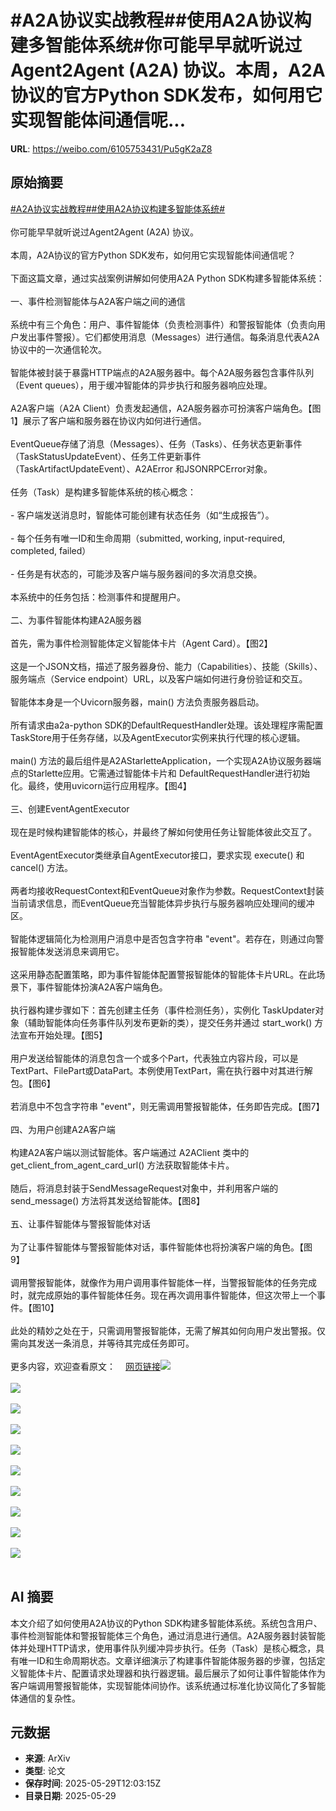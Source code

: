 # #A2A协议实战教程##使用A2A协议构建多智能体系统#你可能早早就听说过Agent2Agent (A2A) 协议。本周，A2A协议的官方Python SDK发布，如何用它实现智能体间通信呢...

**URL**: https://weibo.com/6105753431/Pu5gK2aZ8

## 原始摘要

<a href="https://m.weibo.cn/search?containerid=231522type%3D1%26t%3D10%26q%3D%23A2A%E5%8D%8F%E8%AE%AE%E5%AE%9E%E6%88%98%E6%95%99%E7%A8%8B%23&amp;extparam=%23A2A%E5%8D%8F%E8%AE%AE%E5%AE%9E%E6%88%98%E6%95%99%E7%A8%8B%23" data-hide=""><span class="surl-text">#A2A协议实战教程#</span></a><a href="https://m.weibo.cn/search?containerid=231522type%3D1%26t%3D10%26q%3D%23%E4%BD%BF%E7%94%A8A2A%E5%8D%8F%E8%AE%AE%E6%9E%84%E5%BB%BA%E5%A4%9A%E6%99%BA%E8%83%BD%E4%BD%93%E7%B3%BB%E7%BB%9F%23&amp;extparam=%23%E4%BD%BF%E7%94%A8A2A%E5%8D%8F%E8%AE%AE%E6%9E%84%E5%BB%BA%E5%A4%9A%E6%99%BA%E8%83%BD%E4%BD%93%E7%B3%BB%E7%BB%9F%23" data-hide=""><span class="surl-text">#使用A2A协议构建多智能体系统#</span></a><br><br>你可能早早就听说过Agent2Agent (A2A) 协议。<br><br>本周，A2A协议的官方Python SDK发布，如何用它实现智能体间通信呢？<br><br>下面这篇文章，通过实战案例讲解如何使用A2A Python SDK构建多智能体系统：<br><br>一、事件检测智能体与A2A客户端之间的通信<br><br>系统中有三个角色：用户、事件智能体（负责检测事件）和警报智能体（负责向用户发出事件警报）。它们都使用消息（Messages）进行通信。每条消息代表A2A协议中的一次通信轮次。<br><br>智能体被封装于暴露HTTP端点的A2A服务器中。每个A2A服务器包含事件队列（Event queues），用于缓冲智能体的异步执行和服务器响应处理。<br><br>A2A客户端（A2A Client）负责发起通信，A2A服务器亦可扮演客户端角色。【图1】展示了客户端和服务器在协议内如何进行通信。<br><br>EventQueue存储了消息（Messages）、任务（Tasks）、任务状态更新事件（TaskStatusUpdateEvent）、任务工件更新事件（TaskArtifactUpdateEvent）、A2AError 和JSONRPCError对象。<br><br>任务（Task）是构建多智能体系统的核心概念：<br><br>- 客户端发送消息时，智能体可能创建有状态任务（如“生成报告”）。<br><br>- 每个任务有唯一ID和生命周期（submitted, working, input-required, completed, failed）<br><br>- 任务是有状态的，可能涉及客户端与服务器间的多次消息交换。<br><br>本系统中的任务包括：检测事件和提醒用户。<br><br>二、为事件智能体构建A2A服务器<br><br>首先，需为事件检测智能体定义智能体卡片（Agent Card）。【图2】<br><br>这是一个JSON文档，描述了服务器身份、能力（Capabilities）、技能（Skills）、服务端点（Service endpoint）URL，以及客户端如何进行身份验证和交互。<br><br>智能体本身是一个Uvicorn服务器，main() 方法负责服务器启动。<br><br>所有请求由a2a-python SDK的DefaultRequestHandler处理。该处理程序需配置TaskStore用于任务存储，以及AgentExecutor实例来执行代理的核心逻辑。<br><br>main() 方法的最后组件是A2AStarletteApplication，一个实现A2A协议服务器端点的Starlette应用。它需通过智能体卡片和 DefaultRequestHandler进行初始化。最终，使用uvicorn运行应用程序。【图4】<br><br>三、创建EventAgentExecutor<br><br>现在是时候构建智能体的核心，并最终了解如何使用任务让智能体彼此交互了。<br><br>EventAgentExecutor类继承自AgentExecutor接口，要求实现 execute() 和 cancel() 方法。<br><br>两者均接收RequestContext和EventQueue对象作为参数。RequestContext封装当前请求信息，而EventQueue充当智能体异步执行与服务器响应处理间的缓冲区。<br><br>智能体逻辑简化为检测用户消息中是否包含字符串 "event"。若存在，则通过向警报智能体发送消息来调用它。<br><br>这采用静态配置策略，即为事件智能体配置警报智能体的智能体卡片URL。在此场景下，事件智能体扮演A2A客户端角色。<br><br>执行器构建步骤如下：首先创建主任务（事件检测任务），实例化 TaskUpdater对象（辅助智能体向任务事件队列发布更新的类），提交任务并通过 start_work() 方法宣布开始处理。【图5】<br><br>用户发送给智能体的消息包含一个或多个Part，代表独立内容片段，可以是TextPart、FilePart或DataPart。本例使用TextPart，需在执行器中对其进行解包。【图6】<br><br>若消息中不包含字符串 "event"，则无需调用警报智能体，任务即告完成。【图7】<br><br>四、为用户创建A2A客户端<br><br>构建A2A客户端以测试智能体。客户端通过 A2AClient 类中的 get_client_from_agent_card_url() 方法获取智能体卡片。<br><br>随后，将消息封装于SendMessageRequest对象中，并利用客户端的 send_message() 方法将其发送给智能体。【图8】<br><br>五、让事件智能体与警报智能体对话<br><br>为了让事件智能体与警报智能体对话，事件智能体也将扮演客户端的角色。【图9】<br><br>调用警报智能体，就像作为用户调用事件智能体一样，当警报智能体的任务完成时，就完成原始的事件智能体任务。现在再次调用事件智能体，但这次带上一个事件。【图10】<br><br>此处的精妙之处在于，只需调用警报智能体，无需了解其如何向用户发出警报。仅需向其发送一条消息，并等待其完成任务即可。<br><br>更多内容，欢迎查看原文：<a href="https://weibo.cn/sinaurl?u=https%3A%2F%2Ftowardsdatascience.com%2Fmulti-agent-communication-with-the-a2a-python-sdk%2F" data-hide=""><span class="url-icon"><img style="width: 1rem;height: 1rem" src="https://h5.sinaimg.cn/upload/2015/09/25/3/timeline_card_small_web_default.png" referrerpolicy="no-referrer"></span><span class="surl-text">网页链接</span></a><img style="" src="https://tvax1.sinaimg.cn/large/006Fd7o3gy1i1wiqqsfn9j30xc0ivgo5.jpg" referrerpolicy="no-referrer"><br><br><img style="" src="https://tvax4.sinaimg.cn/large/006Fd7o3gy1i1wiqsusn2j312m0r0aj2.jpg" referrerpolicy="no-referrer"><br><br><img style="" src="https://tvax2.sinaimg.cn/large/006Fd7o3gy1i1wiqv35kdj31361kgas6.jpg" referrerpolicy="no-referrer"><br><br><img style="" src="https://tvax2.sinaimg.cn/large/006Fd7o3gy1i1wir30b4qj36aw1i0x4k.jpg" referrerpolicy="no-referrer"><br><br><img style="" src="https://tvax1.sinaimg.cn/large/006Fd7o3gy1i1wir4935zj319y0aa0xa.jpg" referrerpolicy="no-referrer"><br><br><img style="" src="https://tvax2.sinaimg.cn/large/006Fd7o3gy1i1wir86x9nj31bb0fkqao.jpg" referrerpolicy="no-referrer"><br><br><img style="" src="https://tvax3.sinaimg.cn/large/006Fd7o3gy1i1wir9oqyoj31i40ng7ez.jpg" referrerpolicy="no-referrer"><br><br><img style="" src="https://tvax4.sinaimg.cn/large/006Fd7o3gy1i1wirbn40qj315f12aqgl.jpg" referrerpolicy="no-referrer"><br><br><img style="" src="https://tvax3.sinaimg.cn/large/006Fd7o3gy1i1wirexzpvj31fg1kgts1.jpg" referrerpolicy="no-referrer"><br><br><img style="" src="https://tvax1.sinaimg.cn/large/006Fd7o3gy1i1wirjgpnwj30xc0dotil.jpg" referrerpolicy="no-referrer"><br><br>

## AI 摘要

本文介绍了如何使用A2A协议的Python SDK构建多智能体系统。系统包含用户、事件检测智能体和警报智能体三个角色，通过消息进行通信。A2A服务器封装智能体并处理HTTP请求，使用事件队列缓冲异步执行。任务（Task）是核心概念，具有唯一ID和生命周期状态。文章详细演示了构建事件智能体服务器的步骤，包括定义智能体卡片、配置请求处理器和执行器逻辑。最后展示了如何让事件智能体作为客户端调用警报智能体，实现智能体间协作。该系统通过标准化协议简化了多智能体通信的复杂性。

## 元数据

- **来源**: ArXiv
- **类型**: 论文
- **保存时间**: 2025-05-29T12:03:15Z
- **目录日期**: 2025-05-29
